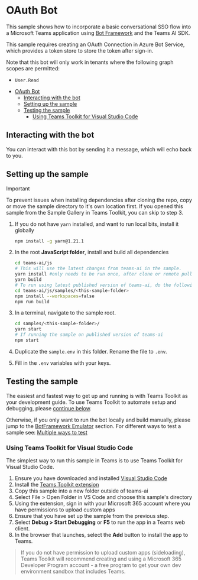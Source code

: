 # OAuth Bot

This sample shows how to incorporate a basic conversational SSO flow into a Microsoft Teams application using [Bot Framework](https://dev.botframework.com) and the Teams AI SDK.

This sample requires creating an OAuth Connection in Azure Bot Service, which provides a token store to store the token after sign-in.

Note that this bot will only work in tenants where the following graph scopes are permitted:

-   `User.Read`

<!-- @import "[TOC]" {cmd="toc" depthFrom=1 depthTo=6 orderedList=false} -->

<!-- code_chunk_output -->

-   [OAuth Bot](#oauth-bot)
    -   [Interacting with the bot](#interacting-with-the-bot)
    -   [Setting up the sample](#setting-up-the-sample)
    -   [Testing the sample](#testing-the-sample)
        -   [Using Teams Toolkit for Visual Studio Code](#using-teams-toolkit-for-visual-studio-code)

<!-- /code_chunk_output -->

## Interacting with the bot

You can interact with this bot by sending it a message, which will echo back to you.

## Setting up the sample

> [!IMPORTANT]
> To prevent issues when installing dependencies after cloning the repo, copy or move the sample directory to it's own location first.
> If you opened this sample from the Sample Gallery in Teams Toolkit, you can skip to step 3.

1. If you do not have `yarn` installed, and want to run local bits, install it globally

    ```bash
    npm install -g yarn@1.21.1
    ```

1. In the root **JavaScript folder**, install and build all dependencies

    ```bash
    cd teams-ai/js
    # This will use the latest changes from teams-ai in the sample.
    yarn install #only needs to be run once, after clone or remote pull
    yarn build
    # To run using latest published version of teams-ai, do the following instead:
    cd teams-ai/js/samples/<this-sample-folder>
    npm install --workspaces=false
    npm run build
    ```

1. In a terminal, navigate to the sample root.

    ```bash
    cd samples/<this-sample-folder>/
    yarn start
    # If running the sample on published version of teams-ai
    npm start
    ```

1. Duplicate the `sample.env` in this folder. Rename the file to `.env`.

1. Fill in the `.env` variables with your keys.

## Testing the sample

The easiest and fastest way to get up and running is with Teams Toolkit as your development guide. To use Teams Toolkit to automate setup and debugging, please [continue below](#using-teams-toolkit-for-visual-studio-code).

Otherwise, if you only want to run the bot locally and build manually, please jump to the [BotFramework Emulator](../README.md#testing-in-botframework-emulator) section.
For different ways to test a sample see: [Multiple ways to test](../README.md#multiple-ways-to-test)

### Using Teams Toolkit for Visual Studio Code

The simplest way to run this sample in Teams is to use Teams Toolkit for Visual Studio Code.

1. Ensure you have downloaded and installed [Visual Studio Code](https://code.visualstudio.com/docs/setup/setup-overview)
1. Install the [Teams Toolkit extension](https://marketplace.visualstudio.com/items?itemName=TeamsDevApp.ms-teams-vscode-extension)
1. Copy this sample into a new folder outside of teams-ai
1. Select File > Open Folder in VS Code and choose this sample's directory
1. Using the extension, sign in with your Microsoft 365 account where you have permissions to upload custom apps
1. Ensure that you have set up the sample from the previous step.
1. Select **Debug > Start Debugging** or **F5** to run the app in a Teams web client.
1. In the browser that launches, select the **Add** button to install the app to Teams.

> If you do not have permission to upload custom apps (sideloading), Teams Toolkit will recommend creating and using a Microsoft 365 Developer Program account - a free program to get your own dev environment sandbox that includes Teams.
